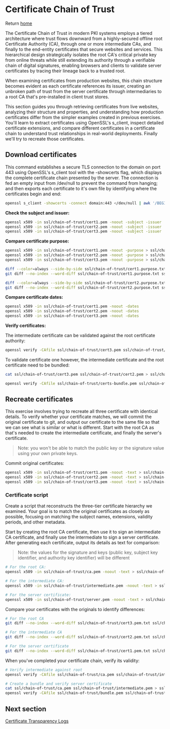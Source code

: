 # Certificate Chain of Trust

Return [home](../README.md)

The Certificate Chain of Trust in modern PKI systems employs a tiered architecture where trust flows downward from a highly-secured offline root Certificate Authority (CA), through one or more intermediate CAs, and finally to the end-entity certificates that secure websites and services. This hierarchical design strategically isolates the root CA's critical private key from online threats while still extending its authority through a verifiable chain of digital signatures, enabling browsers and clients to validate server certificates by tracing their lineage back to a trusted root.

When examining certificates from production websites, this chain structure becomes evident as each certificate references its issuer, creating an unbroken path of trust from the server certificate through intermediaries to a root CA that's pre-installed in client trust stores.

This section guides you through retrieving certificates from live websites, analyzing their structure and properties, and understanding how production certificates differ from the simpler examples created in previous exercises. You'll learn to extract certificates using OpenSSL's s_client, inspect detailed certificate extensions, and compare different certificates in a certificate chain to understand trust relationships in real-world deployments. Finally we'll try to recreate those certificates.

## Download certificates

This command establishes a secure TLS connection to the domain on port 443 using OpenSSL's s_client tool with the -showcerts flag, which displays the complete certificate chain presented by the server. The connection is fed an empty input from /dev/null to prevent the command from hanging; and then exports each certificate to it's own file by identifying where the certificates begin and end:
```bash
openssl s_client -showcerts -connect domain:443 </dev/null | awk '/BEGIN CERTIFICATE/,/END CERTIFICATE/{ if(/BEGIN CERTIFICATE/){a++}; out="ssl/chain-of-trust/cert"a".pem"; print >out}'
```

**Check the subject and issuer:**
```bash
openssl x509 -in ssl/chain-of-trust/cert1.pem -noout -subject -issuer
openssl x509 -in ssl/chain-of-trust/cert2.pem -noout -subject -issuer
openssl x509 -in ssl/chain-of-trust/cert3.pem -noout -subject -issuer
```

**Compare certificate purpose:**
```bash
openssl x509 -in ssl/chain-of-trust/cert1.pem -noout -purpose > ssl/chain-of-trust/cert1.purpose.txt
openssl x509 -in ssl/chain-of-trust/cert2.pem -noout -purpose > ssl/chain-of-trust/cert2.purpose.txt
openssl x509 -in ssl/chain-of-trust/cert3.pem -noout -purpose > ssl/chain-of-trust/cert3.purpose.txt

diff --color=always --side-by-side ssl/chain-of-trust/cert1.purpose.txt ssl/chain-of-trust/cert2.purpose.txt
git diff --no-index --word-diff ssl/chain-of-trust/cert1.purpose.txt ssl/chain-of-trust/cert2.purpose.txt

diff --color=always --side-by-side ssl/chain-of-trust/cert2.purpose.txt ssl/chain-of-trust/cert3.purpose.txt
git diff --no-index --word-diff ssl/chain-of-trust/cert2.purpose.txt ssl/chain-of-trust/cert3.purpose.txt
```

**Compare certificate dates:**
```bash
openssl x509 -in ssl/chain-of-trust/cert1.pem -noout -dates
openssl x509 -in ssl/chain-of-trust/cert2.pem -noout -dates
openssl x509 -in ssl/chain-of-trust/cert3.pem -noout -dates
```

**Verify certificates:**

The intermediate certificate can be validated against the root certificate authority:
```bash
openssl verify -CAfile ssl/chain-of-trust/cert3.pem ssl/chain-of-trust/cert2.pem
```

To validate certificate one however, the intermediate certificate and the root certificate need to be bundled:
```bash
cat ssl/chain-of-trust/cert3.pem ssl/chain-of-trust/cert2.pem > ssl/chain-of-trust/certs-bundle.pem

openssl verify -CAfile ssl/chain-of-trust/certs-bundle.pem ssl/chain-of-trust/cert1.pem
```


## Recreate certificates

This exercise involves trying to recreate all three certificate with identical details. To verify whether your certificate matches, we will commit the original certificate to git, and output our certificate to the same file so that we can see what is similar or what is different. Start with the root CA as that's needed to create the intermediate certificate, and finally the server's certificate.

> Note: you won't be able to match the public key or the signature value using your own private keys.

Commit original certificates:
```bash
openssl x509 -in ssl/chain-of-trust/cert1.pem -noout -text > ssl/chain-of-trust/cert1.pem.txt
openssl x509 -in ssl/chain-of-trust/cert2.pem -noout -text > ssl/chain-of-trust/cert2.pem.txt
openssl x509 -in ssl/chain-of-trust/cert3.pem -noout -text > ssl/chain-of-trust/cert3.pem.txt
```

### Certificate script

Create a script that reconstructs the three-tier certificate hierarchy we examined. Your goal is to match the original certificates as closely as possible, focusing on matching the subject names, extensions, validity periods, and other metadata.

Start by creating the root CA certificate, then use it to sign an intermediate CA certificate, and finally use the intermediate to sign a server certificate. After generating each certificate, output its details as text for comparison:

> Note: the values for the signature and keys (public key, subject key identifier, and authority key identifier) will be different

```bash
# For the root CA:
openssl x509 -in ssl/chain-of-trust/ca.pem -noout -text > ssl/chain-of-trust/ca.pem.txt

# For the intermediate CA:
openssl x509 -in ssl/chain-of-trust/intermediate.pem -noout -text > ssl/chain-of-trust/intermediate.pem.txt

# For the server certificate:
openssl x509 -in ssl/chain-of-trust/server.pem -noout -text > ssl/chain-of-trust/server.pem.txt
```

Compare your certificates with the originals to identify differences:
```bash
# For the root CA
git diff --no-index --word-diff ssl/chain-of-trust/cert3.pem.txt ssl/chain-of-trust/ca.pem.txt

# For the intermediate CA
git diff --no-index --word-diff ssl/chain-of-trust/cert2.pem.txt ssl/chain-of-trust/intermediate.pem.txt

# For the server certificate
git diff --no-index --word-diff ssl/chain-of-trust/cert1.pem.txt ssl/chain-of-trust/server.pem.txt
```

When you've completed your certificate chain, verify its validity:

```bash
# Verify intermediate against root
openssl verify -CAfile ssl/chain-of-trust/ca.pem ssl/chain-of-trust/intermediate.pem

# Create a bundle and verify server certificate
cat ssl/chain-of-trust/ca.pem ssl/chain-of-trust/intermediate.pem > ssl/chain-of-trust/bundle.pem
openssl verify -CAfile ssl/chain-of-trust/bundle.pem ssl/chain-of-trust/server.pem
```

## Next section

[Certificate Transparency Logs](./certificate-transparency-logs.md)
